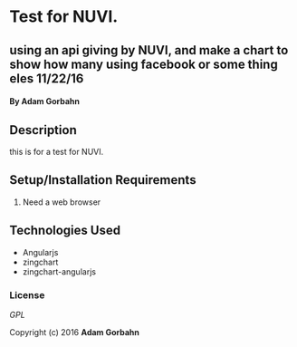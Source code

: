 # Test for NUVI. 

## using an api giving by NUVI, and make a chart to show how many using facebook or some thing eles 11/22/16

#### By **Adam Gorbahn**

## Description
this is for a test for NUVI.

## Setup/Installation Requirements

1. Need a web browser

## Technologies Used

* Angularjs
* zingchart
* zingchart-angularjs

### License

*GPL*

Copyright (c) 2016 **Adam Gorbahn**
